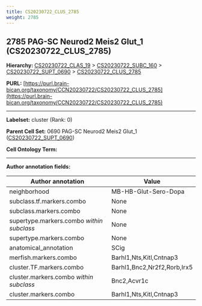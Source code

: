 ```yaml
---
title: CS20230722_CLUS_2785
weight: 2785
---
```

## 2785 PAG-SC Neurod2 Meis2 Glut_1 (CS20230722_CLUS_2785)
<b>Hierarchy: </b>
[CS20230722_CLAS_19](../CS20230722_CLAS_19) >
[CS20230722_SUBC_160](../CS20230722_SUBC_160) >
[CS20230722_SUPT_0690](../CS20230722_SUPT_0690) >
[CS20230722_CLUS_2785](../CS20230722_CLUS_2785)

**PURL:** [https://purl.brain-bican.org/taxonomy/CCN20230722/CS20230722_CLUS_2785](https://purl.brain-bican.org/taxonomy/CCN20230722/CS20230722_CLUS_2785)

---


**Labelset:** cluster (Rank: 0)

**Parent Cell Set:** 0690 PAG-SC Neurod2 Meis2 Glut_1 ([CS20230722_SUPT_0690](../CS20230722_SUPT_0690))



**Cell Ontology Term:** 

[MARKER GENES.]: #


---

[TRANSFERRED ANNOTATIONS.]: #


[AUTHOR ANNOTATION FIELDS.]: #


**Author annotation fields:**

| Author annotation | Value |
|-------------------|-------|
|neighborhood|MB-HB-Glut-Sero-Dopa|
|subclass.tf.markers.combo|None|
|subclass.markers.combo|None|
|supertype.markers.combo _within subclass_|None|
|supertype.markers.combo|None|
|anatomical_annotation|SCig|
|merfish.markers.combo|Barhl1,Nts,Kitl,Cntnap3|
|cluster.TF.markers.combo|Barhl1,Bnc2,Nr2f2,Rorb,Irx5|
|cluster.markers.combo _within subclass_|Bnc2,Acvr1c|
|cluster.markers.combo|Barhl1,Nts,Kitl,Cntnap3|
